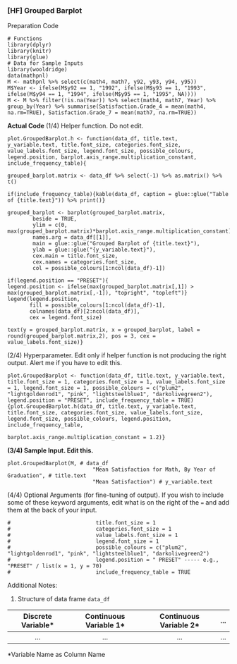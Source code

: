 ### [HF] Grouped Barplot
Preparation Code
```
# Functions
library(dplyr)
library(knitr)
library(glue)
# Data for Sample Inputs
library(wooldridge)
data(mathpnl)
M <- mathpnl %>% select(c(math4, math7, y92, y93, y94, y95))
M$Year <- ifelse(M$y92 == 1, "1992", ifelse(M$y93 == 1, "1993", ifelse(M$y94 == 1, "1994", ifelse(M$y95 == 1, "1995", NA))))
M <- M %>% filter(!is.na(Year)) %>% select(math4, math7, Year) %>% group_by(Year) %>% summarise(Satisfaction.Grade_4 = mean(math4, na.rm=TRUE), Satisfaction.Grade_7 = mean(math7, na.rm=TRUE))
```
**Actual Code**
(1/4) Helper function. Do not edit.
```
plot.GroupedBarplot.h <- function(data_df, title.text, y_variable.text, title.font_size, categories.font_size, value_labels.font_size, legend.font_size, possible_colours, legend.position, barplot.axis_range.multiplication_constant, include_frequency_table){
  
grouped_barplot.matrix <- data_df %>% select(-1) %>% as.matrix() %>% t()

if(include_frequency_table){kable(data_df, caption = glue::glue("Table of {title.text}")) %>% print()}

grouped_barplot <- barplot(grouped_barplot.matrix,
        beside = TRUE,
        ylim = c(0, max(grouped_barplot.matrix)*barplot.axis_range.multiplication_constant),
        names.arg = data_df[[1]],
        main = glue::glue("Grouped Barplot of {title.text}"),
        ylab = glue::glue("{y_variable.text}"),
        cex.main = title.font_size,
        cex.names = categories.font_size,
        col = possible_colours[1:ncol(data_df)-1])

if(legend.position == "PRESET"){
legend.position <- ifelse(max(grouped_barplot.matrix[,1]) > max(grouped_barplot.matrix[,-1]), "topright", "topleft")}
legend(legend.position,
       fill = possible_colours[1:ncol(data_df)-1],
       colnames(data_df)[2:ncol(data_df)],
       cex = legend.font_size)

text(y = grouped_barplot.matrix, x = grouped_barplot, label = round(grouped_barplot.matrix,2), pos = 3, cex = value_labels.font_size)}
```
(2/4) Hyperparameter. Edit only if helper function is not producing the right output. Alert me if you have to edit this.
```
plot.GroupedBarplot <- function(data_df, title.text, y_variable.text, title.font_size = 1, categories.font_size = 1, value_labels.font_size = 1, legend.font_size = 1, possible_colours = c("plum2", "lightgoldenrod1", "pink", "lightsteelblue1", "darkolivegreen2"), legend.position = "PRESET", include_frequency_table = TRUE)
{plot.GroupedBarplot.h(data_df, title.text, y_variable.text, title.font_size, categories.font_size, value_labels.font_size, legend.font_size, possible_colours, legend.position, include_frequency_table,
                              barplot.axis_range.multiplication_constant = 1.2)}
```
**(3/4) Sample Input. Edit this.**
```
plot.GroupedBarplot(M, # data_df
                           "Mean Satisfaction for Math, By Year of Graduation", # title.text
                           "Mean Satisfaction") # y_variable.text
```
(4/4) Optional Arguments (for fine-tuning of output). If you wish to include some of these keyword arguments, edit what is on the right of the `=` and add them at the back of your input.
```
#                           title.font_size = 1
#                           categories.font_size = 1
#                           value_labels.font_size = 1
#                           legend.font_size = 1
#                           possible_colours = c("plum2", "lightgoldenrod1", "pink", "lightsteelblue1", "darkolivegreen2")
#                           legend.position = " PRESET" ----- e.g., "PRESET" / list(x = 1, y = 70)
#                           include_frequency_table = TRUE
```
Additional Notes:
1. Structure of data frame `data_df`

| Discrete Variable* | Continuous Variable 1* | Continuous Variable 2* | ... | 
| :---: | :---: | :---: | :---: |
| ... | ... | ... | ... |

\*Variable Name as Column Name
